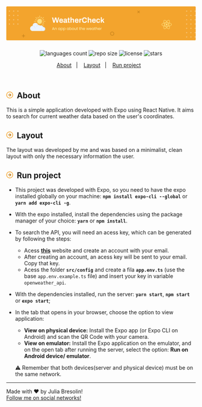 <h1 align="center">
    <img alt="weather-check-header" title="weather-check" src=".docs/header.svg" width="900px" />
</h1>

<p align="center">
 <img alt="languages count" src="https://img.shields.io/github/languages/count/jbresolinn/weather-check-app?color=F3A42D"/>
  <img alt="repo size" src="https://img.shields.io/github/repo-size/jbresolinn/weather-check-app?color=F3A42D">
  <img alt="license" src="https://img.shields.io/github/license/jbresolinn/weather-check-app?color=F3A42D">
  <img alt="stars" src="https://img.shields.io/github/stars/jbresolinn/weather-check-app?color=F3A42D">
</p>

<p align="center">
  <a href="#-about">About</a>&nbsp;&nbsp;&nbsp;|&nbsp;&nbsp;&nbsp;
  <a href="#-layout">Layout</a>&nbsp;&nbsp;&nbsp;|&nbsp;&nbsp;&nbsp;
  <a href="#-run-project">Run project</a>&nbsp;&nbsp;&nbsp;
</p>
<br>

## <img src=".docs/label.svg" width="18px">&nbsp; About

This is a simple application developed with Expo using React Native. It aims to search for current weather data based on the user's coordinates.


## <img src=".docs/label.svg" width="18px">&nbsp; Layout

The layout was developed by me and was based on a minimalist, clean layout with only the necessary information the user.


## <img src=".docs/label.svg" width="18px">&nbsp; Run project

- This project was developed with Expo, so you need to have the expo installed globally on your machine: **`npm install expo-cli --global`** or **`yarn add expo-cli -g`**.

- With the expo installed, install the dependencies using the package manager of your choice: **`yarn`** or **`npm install`**.

- To search the API, you will need an acess key, which can be generated by following the steps:
  - Acess **[this](https://openweathermap.org/)** website and create an account with your email.
  - After creating an account, an acess key will be sent to your email. Copy that key.
  - Acess the folder **`src/config`** and create a fila **`app.env.ts`** (use the base `app.env.example.ts` file) and insert your key in variable `openweather_api`.

- With the dependencies installed, run the server: **`yarn start`**, **`npm start`** or **`expo start`**;

- In the tab that opens in your browser, choose the option to view application:
  - **View on physical device:** Install the Expo app (or Expo CLI on Android) and scan the QR Code with your camera.
  - **View on emulator:** Install the Expo application on the emulator, and on the open tab after running the server, select the option: **Run on Android device/ emulator**.

  :warning: Remember that both devices(server and physical device) must be on the same network.

---

Made with ❤ by Julia Bresolin! <br>
[Follow me on social networks!](https://linktr.ee/juliabresolin)

